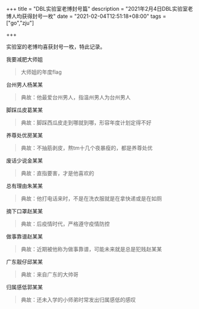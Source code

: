 +++
title = "DBL实验室老博封号篇"
description = "2021年2月4日DBL实验室老博人均获得封号一枚"
date = "2021-02-04T12:51:18+08:00"
tags = ["go","zju"]

+++

实验室的老博均喜获封号一枚，特此记录。

我要减肥大师姐

> 大师姐的年度flag

台州男人杨某某

> 典故：他最爱台州男人，指温州男人为台州男人

脚踩瓜皮葛某某

> 典故：脚踩西瓜皮走到哪就到哪，形容年度计划定得不好

养尊处优房某某

> 典故：不抽筋剥皮，熬tm十几个夜暴瘦的，都是养尊处优

废话少说金某某

> 典故：直指要害，才是他喜欢的

总有理由朱某某

> 典故：他打电话来时，不是在洗衣服就是在拿快递或是在如厕

摘下口罩赵某某

> 典故：后疫情时代，严格遵守疫情防控

做事靠谱赵某某

> 典故：近期被他称为做事靠谱，可能未来就是总是犯贱赵某某

广东靓仔邱某某

> 典故：来自广东的大帅哥

归属感低郭某某

> 典故：还未入学的小师弟时常发出归属感低的感叹

